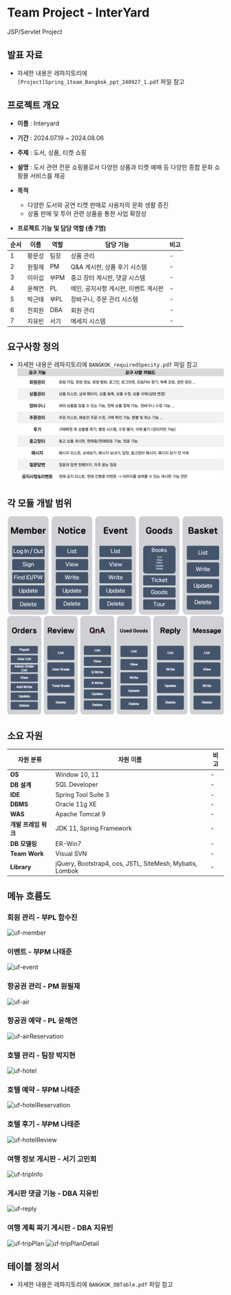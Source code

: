 # Team Project - InterYard
JSP/Servlet Project

## 발표 자료
- 자세한 내용은 레파지토리에 `[Project]Spring_1team_Bangkok_ppt_240927_1.pdf` 파일 참고

## 프로젝트 개요
* **이름** : Interyard
* **기간** : 2024.07.19 ~ 2024.08.06
* **주제** : 도서, 상품, 티켓 쇼핑
* **설명** : 도서 관련 전문 쇼핑몰로서 다양한 상품과 티켓 예매 등 다양한 종합 문화 쇼핑몰 서비스를 제공
* **목적**
    - 다양한 도서와 공연 티켓 판매로 사용자의 문화 생활 증진
    - 상품 판매 및 투어 관련 상품을 통한 사업 확장성

* **프로젝트 기능 및 담당 역할 (총 7명)**

|**순서**|**이름**|**역할**|**담당 기능**|**비고**|
|---|---|---|---|---|
|1|황문성|팀장|상품 관리|-|
|2|원필재|PM|Q&A 게시판, 상품 후기 시스템|-|
|3|이이섭|부PM|중고 장터 게시판, 댓글 시스템|-|
|4|윤해연|PL|메인, 공지사항 게시판, 이벤트 게시판|-|
|5|박근태|부PL|장바구니, 주문 관리 시스템|-|
|6|전희원|DBA|회원 관리|-|
|7|지유빈|서기|메세지 시스템|-|

## 요구사항 정의
- 자세한 내용은 레파지토리에 `BANGKOK_requiredSpecity.pdf` 파일 참고
![interyard-rs](/upload/interyard-rs.png)

## 각 모듈 개발 범위
![devScope1](/upload/interyard-devScope1.png)
![devScope1](/upload/interyard-devScope2.png)

## 소요 자원

|자원 분류|자원 이름|비고|
|---|---|---|
|**OS**|Window 10, 11|-|
|**DB 설계**|SQL Developer|-|
|**IDE**|Spring Tool Suite 3|-|
|**DBMS**|Oracle 11g XE|-|
|**WAS**|Apache Tomcat 9|-|
|**개발 프레임 워크**|JDK 11, Spring Framework|-|
|**DB 모델링**|ER-Win7|-|
|**Team Work**|Visual SVN|-|
|**Library**|jQuery, Bootstrap4, cos, JSTL, SiteMesh, Mybatis, Lombok|-|

## 메뉴 흐름도
### 회원 관리 - 부PL 함수진
![uf-member](/upload/bangkok-uf-member.png)
### 이벤트 - 부PM 나태준
![uf-event](/upload/bangkok-uf-event.png)
### 항공권 관리 - PM 원필재
![uf-air](upload/bangkok-uf-air.png)
### 항공권 예약 - PL 윤해연
![uf-airReservation](/upload/bangkok-uf-airReservation.png)
### 호텔 관리 - 팀장 박지현
![uf-hotel](/upload/bangkok-uf-hotel.png)
### 호텔 예약 - 부PM 나태준
![uf-hotelReservation](/upload/bangkok-uf-hotelReservation.png)
### 호텔 후기 - 부PM 나태준
![uf-hotelReview](/upload/bangkok-uf-hotelReview.png)
### 여행 정보 게시판 - 서기 고민희
![uf-tripInfo](/upload/bangkok-uf-tripInfo.png)
### 게시판 댓글 기능 - DBA 지유빈
![uf-reply](/upload/bangkok-uf-reply.png)
### 여행 계획 짜기 게시판 - DBA 지유빈
![uf-tripPlan](/upload/bangkok-uf-tripPlan.png)
![uf-tripPlanDetail](/upload/bangkok-uf-tripPlanDetail.png)

## 테이블 정의서
- 자세한 내용은 레파지토리에 `BANGKOK_DBTable.pdf` 파일 참고